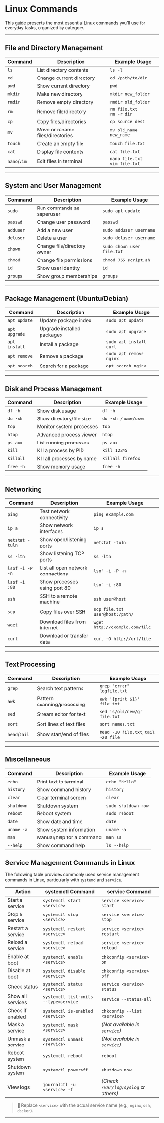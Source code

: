 # Linux Commands

This guide presents the most essential Linux commands you’ll use for everyday tasks, organized by category.

---

## File and Directory Management

| Command      | Description                      | Example Usage                      |
| ------------ | -------------------------------- | ---------------------------------- |
| `ls`         | List directory contents          | `ls -l`                            |
| `cd`         | Change current directory         | `cd /path/to/dir`                  |
| `pwd`        | Show current directory           | `pwd`                              |
| `mkdir`      | Make new directory               | `mkdir new_folder`                 |
| `rmdir`      | Remove empty directory           | `rmdir old_folder`                 |
| `rm`         | Remove file/directory            | `rm file.txt`<br/>`rm -r dir`      |
| `cp`         | Copy files/directories           | `cp source dest`                   |
| `mv`         | Move or rename files/directories | `mv old_name new_name`             |
| `touch`      | Create an empty file             | `touch file.txt`                   |
| `cat`        | Display file contents            | `cat file.txt`                     |
| `nano`/`vim` | Edit files in terminal           | `nano file.txt`<br/>`vim file.txt` |

---

## System and User Management

| Command   | Description                 | Example Usage              |
| --------- | --------------------------- | -------------------------- |
| `sudo`    | Run commands as superuser   | `sudo apt update`          |
| `passwd`  | Change user password        | `passwd`                   |
| `adduser` | Add a new user              | `sudo adduser username`    |
| `deluser` | Delete a user               | `sudo deluser username`    |
| `chown`   | Change file/directory owner | `sudo chown user file.txt` |
| `chmod`   | Change file permissions     | `chmod 755 script.sh`      |
| `id`      | Show user identity          | `id`                       |
| `groups`  | Show group memberships      | `groups`                   |

---

## Package Management (Ubuntu/Debian)

| Command       | Description                | Example Usage           |
| ------------- | -------------------------- | ----------------------- |
| `apt update`  | Update package index       | `sudo apt update`       |
| `apt upgrade` | Upgrade installed packages | `sudo apt upgrade`      |
| `apt install` | Install a package          | `sudo apt install curl` |
| `apt remove`  | Remove a package           | `sudo apt remove nginx` |
| `apt search`  | Search for a package       | `apt search nginx`      |

---

## Disk and Process Management

| Command   | Description                | Example Usage       |
| --------- | -------------------------- | ------------------- |
| `df -h`   | Show disk usage            | `df -h`             |
| `du -sh`  | Show directory/file size   | `du -sh /home/user` |
| `top`     | Monitor system processes   | `top`               |
| `htop`    | Advanced process viewer    | `htop`              |
| `ps aux`  | List running processes     | `ps aux`            |
| `kill`    | Kill a process by PID      | `kill 12345`        |
| `killall` | Kill all processes by name | `killall firefox`   |
| `free -h` | Show memory usage          | `free -h`           |

---

## Networking

| Command         | Description                       | Example Usage                   |
| --------------- | --------------------------------- | ------------------------------- |
| `ping`          | Test network connectivity         | `ping example.com`              |
| `ip a`          | Show network interfaces           | `ip a`                          |
| `netstat -tuln` | Show open/listening ports         | `netstat -tuln`                 |
| `ss -ltn`       | Show listening TCP ports          | `ss -ltn`                       |
| `lsof -i -P -n` | List all open network connections | `lsof -i -P -n`                 |
| `lsof -i :80`   | Show processes using port 80      | `lsof -i :80`                   |
| `ssh`           | SSH to a remote machine           | `ssh user@host`                 |
| `scp`           | Copy files over SSH               | `scp file.txt user@host:/path/` |
| `wget`          | Download files from internet      | `wget http://example.com/file`  |
| `curl`          | Download or transfer data         | `curl -O http://url/file`       |

---

## Text Processing

| Command       | Description                 | Example Usage                        |
| ------------- | --------------------------- | ------------------------------------ |
| `grep`        | Search text patterns        | `grep "error" logfile.txt`           |
| `awk`         | Pattern scanning/processing | `awk '{print $1}' file.txt`          |
| `sed`         | Stream editor for text      | `sed 's/old/new/g' file.txt`         |
| `sort`        | Sort lines of text files    | `sort names.txt`                     |
| `head`/`tail` | Show start/end of files     | `head -10 file.txt`, `tail -20 file` |

---

## Miscellaneous

| Command    | Description               | Example Usage       |
| ---------- | ------------------------- | ------------------- |
| `echo`     | Print text to terminal    | `echo "Hello"`      |
| `history`  | Show command history      | `history`           |
| `clear`    | Clear terminal screen     | `clear`             |
| `shutdown` | Shutdown system           | `sudo shutdown now` |
| `reboot`   | Reboot system             | `sudo reboot`       |
| `date`     | Show date and time        | `date`              |
| `uname -a` | Show system information   | `uname -a`          |
| `man`      | Manual/help for a command | `man ls`            |
| `--help`   | Show command help         | `ls --help`         |

## Service Management Commands in Linux

The following table provides commonly used service management commands in Linux, particularly with `systemd` and `service`.

| Action            | systemctl Command                     | service Command                       |
| ----------------- | ------------------------------------- | ------------------------------------- |
| Start a service   | `systemctl start <service>`           | `service <service> start`             |
| Stop a service    | `systemctl stop <service>`            | `service <service> stop`              |
| Restart a service | `systemctl restart <service>`         | `service <service> restart`           |
| Reload a service  | `systemctl reload <service>`          | `service <service> reload`            |
| Enable at boot    | `systemctl enable <service>`          | `chkconfig <service> on`              |
| Disable at boot   | `systemctl disable <service>`         | `chkconfig <service> off`             |
| Check status      | `systemctl status <service>`          | `service <service> status`            |
| Show all services | `systemctl list-units --type=service` | `service --status-all`                |
| Check if enabled  | `systemctl is-enabled <service>`      | `chkconfig --list <service>`          |
| Mask a service    | `systemctl mask <service>`            | _(Not available in `service`)_        |
| Unmask a service  | `systemctl unmask <service>`          | _(Not available in `service`)_        |
| Reboot system     | `systemctl reboot`                    | `reboot`                              |
| Shutdown system   | `systemctl poweroff`                  | `shutdown now`                        |
| View logs         | `journalctl -u <service> -f`          | _(Check `/var/log/syslog` or others)_ |

> 🔹 Replace `<service>` with the actual service name (e.g., `nginx`, `ssh`, `docker`).

---
